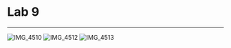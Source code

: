 # Lab 9
---
![IMG_4510](https://github.com/LeorYom/Design-VI/assets/117100347/c53fdc02-bcdb-410e-9d27-c9a0f9a6aea0)
![IMG_4512](https://github.com/LeorYom/Design-VI/assets/117100347/eb2e47aa-0fd6-41a6-b228-abbd44ce40f3)
![IMG_4513](https://github.com/LeorYom/Design-VI/assets/117100347/06d08c62-5c26-433f-83ac-4acee8ebfe4d)
